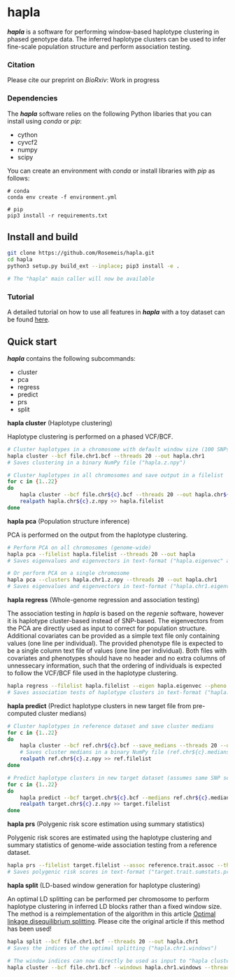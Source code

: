 # hapla
***hapla*** is a software for performing window-based haplotype clustering in phased genotype data. The inferred haplotype clusters can be used to infer fine-scale population structure and perform association testing.

### Citation
Please cite our preprint on *BioRxiv*: Work in progress

### Dependencies
The ***hapla*** software relies on the following Python libaries that you can install using *conda* or *pip*:

- cython
- cyvcf2
- numpy
- scipy

You can create an environment with *conda* or install libraries with *pip* as follows:
```
# conda
conda env create -f environment.yml

# pip
pip3 install -r requirements.txt
```

## Install and build
```bash
git clone https://github.com/Rosemeis/hapla.git
cd hapla
python3 setup.py build_ext --inplace; pip3 install -e .

# The "hapla" main caller will now be available
```

### Tutorial
A detailed tutorial on how to use all features in ***hapla*** with a toy dataset can be found [here](https://github.com/Rosemeis/hapla).

## Quick start
***hapla*** contains the following subcommands:

- cluster
- pca
- regress
- predict
- prs
- split

**hapla cluster** (Haplotype clustering)

Haplotype clustering is performed on a phased VCF/BCF.
```bash
# Cluster haplotypes in a chromosome with default window size (100 SNPs)
hapla cluster --bcf file.chr1.bcf --threads 20 --out hapla.chr1
# Saves clustering in a binary NumPy file ("hapla.z.npy")

# Cluster haplotypes in all chromosomes and save output in a filelist
for c in {1..22}
do
	hapla cluster --bcf file.chr${c}.bcf --threads 20 --out hapla.chr${c}
	realpath hapla.chr${c}.z.npy >> hapla.filelist
done
```

**hapla pca** (Population structure inference)

PCA is performed on the output from the haplotype clustering.
```bash
# Perform PCA on all chromosomes (genome-wide)
hapla pca --filelist hapla.filelist --threads 20 --out hapla
# Saves eigenvalues and eigenvectors in text-format ("hapla.eigenvec" and "hapla.eigenval")

# Or perform PCA on a single chromosome
hapla pca --clusters hapla.chr1.z.npy --threads 20 --out hapla.chr1
# Saves eigenvalues and eigenvectors in text-format ("hapla.chr1.eigenvec" and "hapla.chr1.eigenval")
```

**hapla regress** (Whole-genome regression and association testing)

The association testing in *hapla* is based on the *regenie* software, however it is haplotype cluster-based instead of SNP-based. The eigenvectors from the PCA are directly used as input to correct for population structure. Additional covariates can be provided as a simple text file only containing values (one line per individual). The provided phenotype file is expected to be a single column text file of values (one line per individual). Both files with covariates and phenotypes should have no header and no extra columns of unnessecary information, such that the ordering of individuals is expected to follow the VCF/BCF file used in the haplotype clustering.
```bash
hapla regress --filelist hapla.filelist --eigen hapla.eigenvec --pheno trait.pheno --threads 20 --out hapla.trait
# Saves association tests of haplotype clusters in text-format ("hapla.trait.assoc)
```

**hapla predict** (Predict haplotype clusters in new target file from pre-computed cluster medians)
```bash
# Cluster haplotypes in reference dataset and save cluster medians
for c in {1..22}
do
	hapla cluster --bcf ref.chr${c}.bcf --save_medians --threads 20 --out ref.chr${c}
	# Saves cluster medians in a binary NumPy file (ref.chr${c}.medians.npy) 
	realpath ref.chr${c}.z.npy >> ref.filelist
done

# Predict haplotype clusters in new target dataset (assumes same SNP set, missingness allowed)
for c in {1..22}
do
	hapla predict --bcf target.chr${c}.bcf --medians ref.chr${c}.medians.npy --threads 20 --out target.chr${c}
	realpath target.chr${c}.z.npy >> target.filelist
done
```

**hapla prs** (Polygenic risk score estimation using summary statistics)

Polygenic risk scores are estimated using the haplotype clustering and summary statistics of genome-wide association testing from a reference dataset.
```bash
hapla prs --filelist target.filelist --assoc reference.trait.assoc --threads 20 --out target.trait
# Saves polygenic risk scores in text-format ("target.trait.sumstats.prs")
```

**hapla split** (LD-based window generation for haplotype clustering)

An optimal LD splitting can be performed per chromosome to perform haplotype clustering in inferred LD blocks rather than a fixed window size. The method is a reimplementation of the algorithm in this article [Optimal linkage disequilibrium splitting](https://doi.org/10.1093/bioinformatics/btab519). Please cite the original article if this method has been used!
```bash
hapla split --bcf file.chr1.bcf --threads 20 --out hapla.chr1
# Saves the indices of the optimal splitting ("hapla.chr1.windows")

# The window indices can now directly be used as input to "hapla cluster"
hapla cluster --bcf file.chr1.bcf --windows hapla.chr1.windows --threads 20 --out hapla.chr1
```
